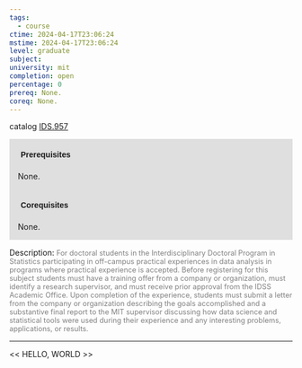 ```yaml
---
tags:
  - course
ctime: 2024-04-17T23:06:24
mstime: 2024-04-17T23:06:24
level: graduate
subject: 
university: mit
completion: open
percentage: 0
prereq: None.
coreq: None.
---
```


catalog [IDS.957](http://student.mit.edu/catalog/mIDSa.html#IDS.957)

<span style="display: block; padding: 15px; background-color: rgb(100, 100, 100, 0.2);"><font id="m_prereq4059_0" style="display: block; font-family: Arial, sans-serif; font-weight: bold; padding: 5px">Prerequisites</font><br><span id="prereq4059_0">None.</span></span>
<span style="display: block; padding: 15px; background-color: rgb(100, 100, 100, 0.2);"><font id="m_coreq4059_0" style="display: block; font-family: Arial, sans-serif; font-weight: bold; padding: 5px">Corequisites</font><br><span id="coreq4059_0">None.</span></span>

<font style="">Description:</font>
<font style="color: grey; font-size: 0.8rem;">For doctoral students in the Interdisciplinary Doctoral Program in Statistics participating in off-campus practical experiences in data analysis in programs where practical experience is accepted. Before registering for this subject students must have a training offer from a company or organization, must identify a research supervisor, and must receive prior approval from the IDSS Academic Office. Upon completion of the experience, students must submit a letter from the company or organization describing the goals accomplished and a substantive final report to the MIT supervisor discussing how data science and statistical tools were used during their experience and any interesting problems, applications, or results.</font>



---

<< HELLO, WORLD >>
